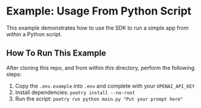 # Example: Usage From Python Script

This example demonstrates how to use the SDK to run a simple app from within a Python script.

## How To Run This Example

After cloning this repo, and from within _this_ directory, perform the following steps:

1. Copy the `.env.example` into `.env` and complete with your `OPENAI_API_KEY`
1. Install dependencies: `poetry install --no-root`
1. Run the script: `poetry run python main.py "Put your prompt here"`
